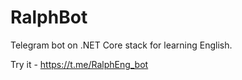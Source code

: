 # RalphBot
Telegram bot on .NET Core stack for learning English.

Try it - https://t.me/RalphEng_bot